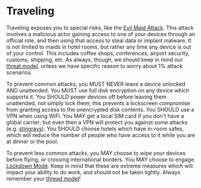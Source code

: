 # Traveling

Traveling exposes you to special risks, like the [Evil Maid Attack](https://en.wikipedia.org/wiki/Evil_maid_attack).  This attack involves a malicious actor gaining access to one of your devices through an official role, and then using that access to steal data or implant malware.  It is not limited to maids in hotel rooms, but rather any time any device is out of your control.  This includes coffee shops, conferences, airport security, customs, shipping, etc.  As always, though, we should keep in mind our [threat model](./threat_model.md), unless we have specific reason to worry about 1% attack scenarios.

To prevent common attacks, you MUST NEVER leave a device unlocked AND unattended.  You MUST use full disk encryption on any device which supports it.  You SHOULD power devices off before leaving them unattended, not simply lock them; this prevents a lockscreen compromise from granting access to the unencrypted disk contents.  You SHOULD use a VPN when using WiFi.  You MAY get a local SIM card if you don't have a global carrier; but even then a VPN will protect you against some attacks (e.g. [stingrays](https://en.wikipedia.org/wiki/Stingray_phone_tracker)).  You SHOULD choose hotels which have in-room safes, which will reduce the number of people who have access to it while you are at dinner or the pool.

To prevent less common attacks, you MAY choose to wipe your devices before flying, or crossing international borders.  You MAY choose to engage [Lockdown Mode](https://support.apple.com/en-us/105120).  Keep in mind that these are extreme measures which will impact your ability to do work, and should not be taken lightly.  Always remember your [thread model](./threat_model.md)!
